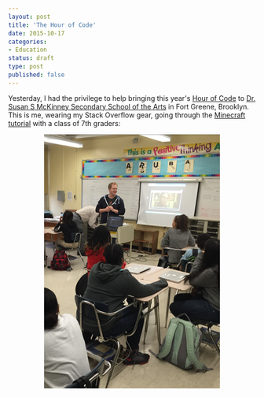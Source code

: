 ```yaml
---
layout: post
title: 'The Hour of Code'
date: 2015-10-17 
categories:
- Education
status: draft
type: post
published: false
---
```


Yesterday, I had the privilege to help bringing this year's [Hour of Code](http://hourofcode.com) to [Dr. Susan S McKinney Secondary School of the Arts](http://www.mckinneyssa.com/) in Fort Greene, Brooklyn. This is me, wearing my Stack Overflow gear, going through the [Minecraft tutorial](http://hourofcode.com/mc) with a class of 7th graders:

<div style="text-align:center">
<img src="/images/hourofcode1.png" />
</div>





<!-- more -->

<!-- Discussion on [Hacker News](https://news.ycombinator.com/item?id=10407121) and [Reddit](https://www.reddit.com/r/programming/comments/3p6u78/what_we_might_have_to_teach_before_computer/). -->

